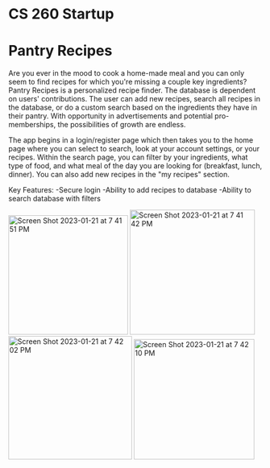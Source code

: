# CS 260 Startup

# Pantry Recipes

Are you ever in the mood to cook a home-made meal and you can only seem to find recipes for which you're missing a couple key ingredients? Pantry Recipes is a personalized recipe finder. The database is dependent on users' contributions. The user can add new recipes, search all recipes in the database, or do a custom search based on the ingredients they have in their pantry. With opportunity in advertisements and potential pro-memberships, the possibilities of growth are endless.

The app begins in a login/register page which then takes you to the home page where you can select to search, look at your account settings, or your recipes. Within the search page, you can filter by your ingredients, what type of food, and what meal of the day you are looking for (breakfast, lunch, dinner). You can also add new recipes in the "my recipes" section.

Key Features:
  -Secure login
  -Ability to add recipes to database
  -Ability to search database with filters

<img width="237" alt="Screen Shot 2023-01-21 at 7 41 51 PM" src="https://user-images.githubusercontent.com/92897089/213898361-94c9a56b-252c-4dc2-ab1d-fb31a3600a9f.png">

<img width="248" alt="Screen Shot 2023-01-21 at 7 41 42 PM" src="https://user-images.githubusercontent.com/92897089/213898372-41051975-0d98-4f60-a5c5-53ef7b18d91a.png">

<img width="245" alt="Screen Shot 2023-01-21 at 7 42 02 PM" src="https://user-images.githubusercontent.com/92897089/213898380-62304fbd-c275-4200-9882-703bea1ee7f3.png">

<img width="239" alt="Screen Shot 2023-01-21 at 7 42 10 PM" src="https://user-images.githubusercontent.com/92897089/213898382-b4ed1c84-4521-402a-850f-bab139cd901d.png">
